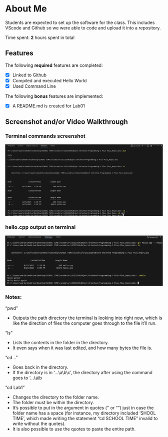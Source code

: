 # About Me

Students are expected to set up the software for the class. This includes VScode and Github so we were able to code and upload it into a repository. 

Time spent: **2** hours spent in total

## Features

The following **required** features are completed:

- [x] Linked to Github
- [x] Compiled and executed Hello World
- [x] Used Command Line

The following **bonus** features are implemented:
- [x] A README.md is created for Lab01

## Screenshot and/or Video Walkthrough

### Terminal commands screenshot
![](<images01/Screenshot 2025-08-23 145120.png>)

### hello.cpp output on terminal  
![](<images01/Screenshot 2025-08-23 150121.png>)

### Notes:
“pwd”
- Outputs the path directory the terminal is looking into right now, which is like the direction of files the computer goes through to the file it’ll run.

“ls”
- Lists the contents in the folder in the directory.
- It even says when it was last edited, and how many bytes the file is.

“cd ..”
- Goes back in the directory.
- If the directory is in ‘...\a\b\c’, the directory after using the command goes to ‘...\a\b

“cd Lab1”
- Changes the directory to the folder name.
- The folder must be within the directory.
- It’s possible to put in the argument in quotes (‘’ or “”) just in case the folder name has a space (for instance, my directory included ‘SHOOL TIME’, which made writing the statement “cd SCHOOL TIME” invalid to write without the quotes).
- It is also possible to use the quotes to paste the entire path.
